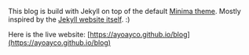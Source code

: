 This blog is build with Jekyll on top of the default [Minima theme](https://github.com/jekyll/minima). Mostly inspired by the [Jekyll website itself](https://jekyllrb.com). :)

Here is the live website: [https://ayoayco.github.io/blog](https://ayoayco.github.io/blog)
